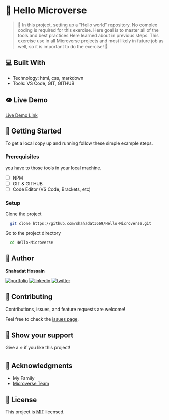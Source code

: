 # 🎯 Hello Microverse

> 🚧 In this project, setting up a "Hello world" repository. No complex coding is required for this exercise. Here goal is to master all of the tools and best practices Here learned about in previous steps. This exercise use in all Microverse projects and most likely in future job as well, so it is important to do the exercise! 🚧

## 💻 Built With

- Technology: html, css, markdown
- Tools: VS Code, GIT, GITHUB

## 👁 Live Demo

[Live Demo Link](shahadat3669.github.io/Hello-Microverse)

## 📝 Getting Started

To get a local copy up and running follow these simple example steps.

### Prerequisites

you have to those tools in your local machine.

- [ ] NPM
- [ ] GIT & GITHUB
- [ ] Code Editor (VS Code, Brackets, etc)

### Setup

Clone the project

```bash
  git clone https://github.com/shahadat3669/Hello-Microverse.git
```

Go to the project directory

```bash
  cd Hello-Microverse
```

## 👤 Author

**Shahadat Hossain**

[![portfolio](https://img.shields.io/badge/my_portfolio-000?style=for-the-badge&logo=ko-fi&logoColor=white)](https://github.com/shahadat3669) [![linkedin](https://img.shields.io/badge/shahadat3669-0A66C2?style=for-the-badge&logo=linkedin&logoColor=white)](https://linkedin.com/in/shahadat3669) [![twitter](https://img.shields.io/badge/@shahadat3669-1DA1F2?style=for-the-badge&logo=twitter&logoColor=white)](https://twitter.com/shahadat3669)

## 🤝 Contributing

Contributions, issues, and feature requests are welcome!

Feel free to check the [issues page](../../issues/).

## 👋 Show your support

Give a ⭐️ if you like this project!

## 🔭 Acknowledgments

- My Family
- [Microverse Team](https://www.microverse.org/)

## 📝 License

This project is [MIT](./LICENSE) licensed.
